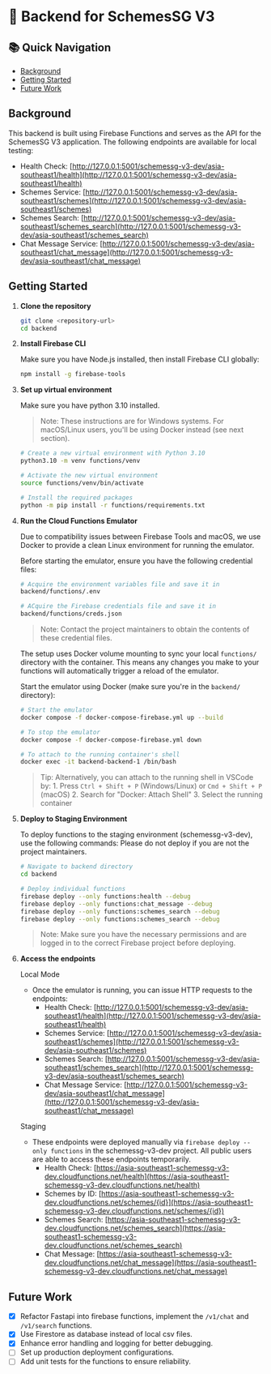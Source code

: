 # 🚀 Backend for SchemesSG V3

## 📚 Quick Navigation
- [Background](#background)
- [Getting Started](#getting-started)
- [Future Work](#future-work)

## Background

This backend is built using Firebase Functions and serves as the API for the SchemesSG V3 application. The following endpoints are available for local testing:

- Health Check: [http://127.0.0.1:5001/schemessg-v3-dev/asia-southeast1/health](http://127.0.0.1:5001/schemessg-v3-dev/asia-southeast1/health)
- Schemes Service: [http://127.0.0.1:5001/schemessg-v3-dev/asia-southeast1/schemes](http://127.0.0.1:5001/schemessg-v3-dev/asia-southeast1/schemes)
- Schemes Search: [http://127.0.0.1:5001/schemessg-v3-dev/asia-southeast1/schemes_search](http://127.0.0.1:5001/schemessg-v3-dev/asia-southeast1/schemes_search)
- Chat Message Service: [http://127.0.0.1:5001/schemessg-v3-dev/asia-southeast1/chat_message](http://127.0.0.1:5001/schemessg-v3-dev/asia-southeast1/chat_message)

## Getting Started

1. **Clone the repository**

   ```bash
   git clone <repository-url>
   cd backend
   ```

2. **Install Firebase CLI**

   Make sure you have Node.js installed, then install Firebase CLI globally:
   ```bash
   npm install -g firebase-tools
   ```

3. **Set up virtual environment**

   Make sure you have python 3.10 installed.
   
   > Note: These instructions are for Windows systems. For macOS/Linux users, you'll be using Docker instead (see next section).
   ```bash
   # Create a new virtual environment with Python 3.10
   python3.10 -m venv functions/venv

   # Activate the new virtual environment
   source functions/venv/bin/activate

   # Install the required packages
   python -m pip install -r functions/requirements.txt
   ```

3. **Run the Cloud Functions Emulator**

   Due to compatibility issues between Firebase Tools and macOS, we use Docker to provide a clean Linux environment for running the emulator.
   
   Before starting the emulator, ensure you have the following credential files:
   ```bash
   # Acquire the environment variables file and save it in
   backend/functions/.env

   # ACquire the Firebase credentials file and save it in 
   backend/functions/creds.json
   ```

   > Note: Contact the project maintainers to obtain the contents of these credential files.
   
   The setup uses Docker volume mounting to sync your local `functions/` directory with the container. This means any changes you make to your functions will automatically trigger a reload of the emulator.
   
   Start the emulator using Docker (make sure you're in the `backend/` directory):
   ```bash
   # Start the emulator
   docker compose -f docker-compose-firebase.yml up --build

   # To stop the emulator
   docker compose -f docker-compose-firebase.yml down

   # To attach to the running container's shell
   docker exec -it backend-backend-1 /bin/bash
   ```
    > Tip: Alternatively, you can attach to the running shell in VSCode by:
       1. Press `Ctrl + Shift + P` (Windows/Linux) or `Cmd + Shift + P` (macOS)
       2. Search for "Docker: Attach Shell"
       3. Select the running container


4. **Deploy to Staging Environment**

   To deploy functions to the staging environment (schemessg-v3-dev), use the following commands:
   Please do not deploy if you are not the project maintainers.
   ```bash
   # Navigate to backend directory
   cd backend

   # Deploy individual functions
   firebase deploy --only functions:health --debug
   firebase deploy --only functions:chat_message --debug
   firebase deploy --only functions:schemes_search --debug
   firebase deploy --only functions:schemes_search --debug
   ```
   > Note: Make sure you have the necessary permissions and are logged in to the correct Firebase project before deploying.

4. **Access the endpoints**
   
   Local Mode 
   - Once the emulator is running, you can issue HTTP requests to the endpoints:
      - Health Check: [http://127.0.0.1:5001/schemessg-v3-dev/asia-southeast1/health](http://127.0.0.1:5001/schemessg-v3-dev/asia-southeast1/health)
      - Schemes Service: [http://127.0.0.1:5001/schemessg-v3-dev/asia-southeast1/schemes](http://127.0.0.1:5001/schemessg-v3-dev/asia-southeast1/schemes)
      - Schemes Search: [http://127.0.0.1:5001/schemessg-v3-dev/asia-southeast1/schemes_search](http://127.0.0.1:5001/schemessg-v3-dev/asia-southeast1/schemes_search)
      - Chat Message Service: [http://127.0.0.1:5001/schemessg-v3-dev/asia-southeast1/chat_message](http://127.0.0.1:5001/schemessg-v3-dev/asia-southeast1/chat_message)
   
   Staging
   - These endpoints were deployed manually via `firebase deploy --only functions` in the schemessg-v3-dev project. All public users are able to access these endpoints temporarily. 
      - Health Check: [https://asia-southeast1-schemessg-v3-dev.cloudfunctions.net/health](https://asia-southeast1-schemessg-v3-dev.cloudfunctions.net/health)
      - Schemes by ID: [https://asia-southeast1-schemessg-v3-dev.cloudfunctions.net/schemes/{id}](https://asia-southeast1-schemessg-v3-dev.cloudfunctions.net/schemes/{id})
      - Schemes Search: [https://asia-southeast1-schemessg-v3-dev.cloudfunctions.net/schemes_search](https://asia-southeast1-schemessg-v3-dev.cloudfunctions.net/schemes_search)
      - Chat Message: [https://asia-southeast1-schemessg-v3-dev.cloudfunctions.net/chat_message](https://asia-southeast1-schemessg-v3-dev.cloudfunctions.net/chat_message)

## Future Work

- [X] Refactor Fastapi into firebase functions, implement the `/v1/chat` and `/v1/search` functions.
- [X] Use Firestore as database instead of local csv files.
- [X] Enhance error handling and logging for better debugging.
- [ ] Set up production deployment configurations.
- [ ] Add unit tests for the functions to ensure reliability.
